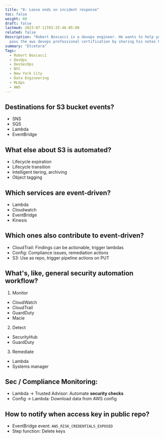 ```yaml
---
title: "8: Loose ends on incident response"
toc: false
weight: 80
draft: false
lastmod: 2023-07-11T02:25:46-05:00
related: false
Description: "Robert Boscacci is a devops engineer. He wants to help you \
  pass the aws devops professional certification by sharing his notes here."
summary: "Etcetera"
Tags:
  - Robert Boscacci
  - DevOps
  - DevSecOps
  - NYC
  - New York City
  - Data Engineering
  - MLOps
  - AWS
---
```


## Destinations for S3 bucket events?
- SNS
- SQS
- Lambda
- EventBridge

## What else about S3 is automated?
- Lifecycle expiration
- Lifecycle transition
- Intelligent tiering, archiving
- Object tagging

## Which services are event-driven?
- Lambda
- Cloudwatch
- EventBridge
- Kinesis

## Which ones also contribute to event-driven?
- CloudTrail: Findings can be actionable, trigger lambdas
- Config: Compliance issues, remediation actions
- S3: Use as repo, trigger pipeline actions on PUT

## What's, like, general security automation workflow?
1. Monitor
  - CloudWatch
  - CloudTrail
  - GuardDuty
  - Macie
2. Detect
  - SecurityHub
  - GuardDuty
3. Remediate
  - Lambda
  - Systems manager

## Sec / Compliance Monitoring:
- Lambda -> Trusted Advisor: Automate **security checks**
- Config -> Lambda: Download data from AWS config

## How to notify when access key in public repo?
- EventBridge event: `AWS_RISK_CREDENTIALS_EXPOSED`
- Step function: Delete keys